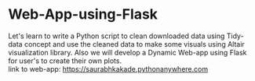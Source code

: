 # Web-App-using-Flask
Let's learn to write a Python script to clean downloaded data using Tidy-data concept and use the cleaned data to make some visuals using Altair visualization library. Also we will develop a Dynamic Web-app using Flask for user's to create their own plots.<br>
link to web-app: https://saurabhkakade.pythonanywhere.com

